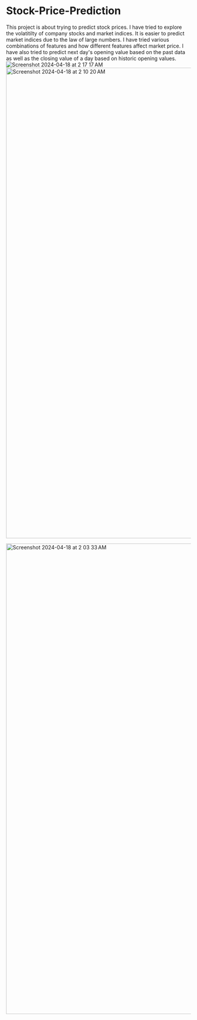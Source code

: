 # Stock-Price-Prediction

This project is about trying to predict stock prices.
I have tried to explore the volatitilty of company stocks and market indices. It is easier to predict market indices due to the law of large numbers. I have tried various combinations of features and how different features affect market price. I have also tried to predict next day's opening value based on the past data as well as the closing value of a day based on historic opening values.
<br>
![Screenshot 2024-04-18 at 2 17 17 AM](https://github.com/HarshModi2005/Stock-Price-Prediction/assets/142230924/2729dc0f-6535-47ab-9119-0fbd5945969f)
<img width="1280" alt="Screenshot 2024-04-18 at 2 10 20 AM" src="https://github.com/HarshModi2005/Stock-Price-Prediction/assets/142230924/9f09a128-8239-41d6-9473-9dd318a770c5">
<br>

<img width="1280" alt="Screenshot 2024-04-18 at 2 03 33 AM" src="https://github.com/HarshModi2005/Stock-Price-Prediction/assets/142230924/dd3dcb09-c148-4fe2-8b00-6b8f71ba3460">
